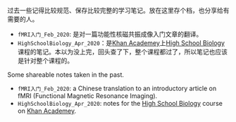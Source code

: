 过去一些记得比较规范、保存比较完整的学习笔记。放在这里存个档，也分享给有需要的人。

- `fMRI入门_Feb_2020`: 是对一篇功能性核磁共振成像入门文章的翻译。
- `HighSchoolBiology_Apr_2020`：是[Khan Academey](https://www.khanacademy.org)上[High School Biology](https://www.khanacademy.org/science/high-school-biology)课程的笔记。本以为没上完，回头查了下，整个课程都过了，所以笔记也应该是针对整个课程的。


Some shareable notes taken in the past.

- `fMRI入门_Feb_2020`: a Chinese translation to an introductory article on fMRI (Functional Magnetic Resonance Imaging). 
- `HighSchoolBiology_Apr_2020`: notes for the [High School Biology](https://www.khanacademy.org/science/high-school-biology) course on [Khan Academey](https://www.khanacademy.org). 